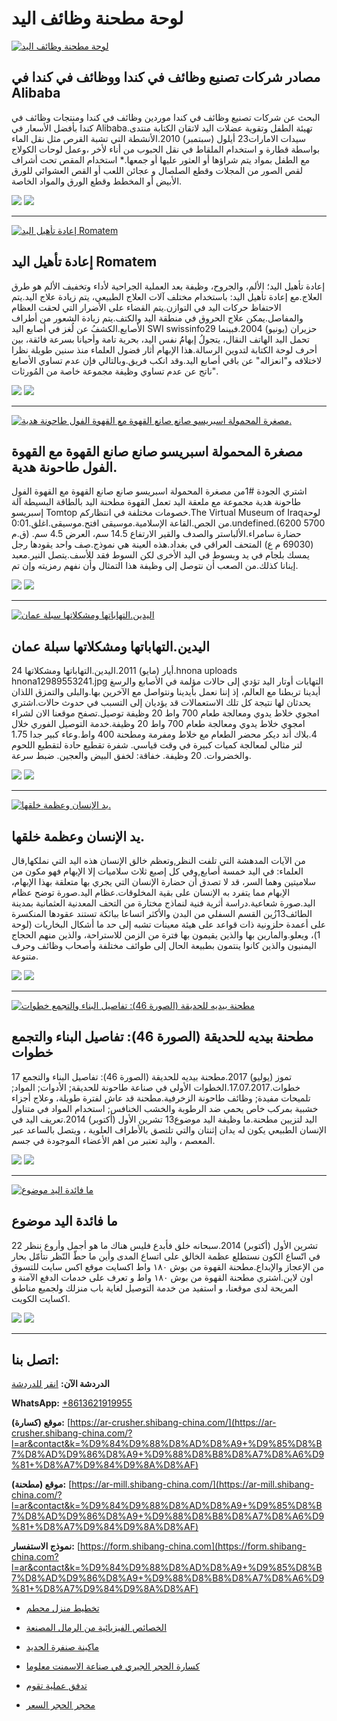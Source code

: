 # لوحة مطحنة وظائف اليد

<a href="https://swt.shibang-china.com/?l=ar&img&k=%D9%84%D9%88%D8%AD%D8%A9+%D9%85%D8%B7%D8%AD%D9%86%D8%A9+%D9%88%D8%B8%D8%A7%D8%A6%D9%81+%D8%A7%D9%84%D9%8A%D8%AF" target="_blank">![لوحة مطحنة وظائف اليد](http://static.shibang-china.com/all-800x300/422.jpg)</a>

## مصادر شركات تصنيع وظائف في كندا ووظائف في كندا في Alibaba
البحث عن شركات تصنيع وظائف في كندا موردين وظائف في كندا ومنتجات وظائف في كندا بأفضل الأسعار في Alibaba.تهيئة الطفل وتقوية عضلات اليد لاتقان الكتابة منتدى سيدات الامارات23 أيلول (سبتمبر) 2010.الأنشطة التي تشبة القرص مثل نقل الماء بواسطة قطارة و استخدام الملقاط في نقل الحبوب من أناء لأخر ،وعمل لوحات الكولاج مع الطفل بمواد يتم شراؤها أو العثور عليها أو جمعها.* استخدام المقص تحت أشراف لقص الصور من المجلات وقطع الصلصال و عجائن اللعب أو القص العشوائي للورق الأبيض أو المخطط وقطع الورق والمواد الخاصة.


<a href="https://whatsapp.shibangsoft.com/WhatsApp.php" target="_blank" title="WhatsApp">![](http://static.shibang-china.com/icon/whatsapp.png)</a> <a href="https://swt.shibang-china.com/?l=ar&icon&k=%D9%84%D9%88%D8%AD%D8%A9+%D9%85%D8%B7%D8%AD%D9%86%D8%A9+%D9%88%D8%B8%D8%A7%D8%A6%D9%81+%D8%A7%D9%84%D9%8A%D8%AF" target="_blank">![](http://static.shibang-china.com/icon/chat-ar.png)</a>

---

<a href="https://swt.shibang-china.com/?l=ar&img&k=%D9%84%D9%88%D8%AD%D8%A9+%D9%85%D8%B7%D8%AD%D9%86%D8%A9+%D9%88%D8%B8%D8%A7%D8%A6%D9%81+%D8%A7%D9%84%D9%8A%D8%AF" target="_blank">![إعادة تأهيل اليد Romatem](http://static.shibang-china.com/all-800x300/168.jpg)</a>

## إعادة تأهيل اليد Romatem
إعادة تأهيل اليد؛ الألم، والجروح، وظيفة بعد العملية الجراحية لأداء وتخفيف الألم هو طرق العلاج.مع إعادة تأهيل اليد: باستخدام مختلف آلات العلاج الطبيعي، يتم زيادة علاج اليد.يتم الاحتفاظ حركات اليد في التوازن.يتم القضاء على الأضرار التي لحقت العظام والمفاصل.يمكن علاج الحروق في منطقة اليد والكتف.يتم زيادة الشعور من أطراف الأصابع.الكشفُ عن لُغز في أصابع اليد SWI swissinfo29 حزيران (يونيو) 2004.فبينما تحمل اليد الهاتف النقال، يتجولُ إبهامُُ نفس اليد، بحرية تامة وأحيانا بسرعة فائقة، بين أحرف لوحة الكتابة لتدوين الرسالة.هذا الإبهام أثار فضول العلماء منذ سنين طويلة نظرا لاختلافه و&quot;انعزاله&quot; عن باقي أصابع اليد.وقد انكب فريق.وبالتالي فإن عدم تساوي الأصابع ناتج عن عدم تساوي وظيفة مجموعة خاصة من المُورثات&quot;.


<a href="https://whatsapp.shibangsoft.com/WhatsApp.php" target="_blank" title="WhatsApp">![](http://static.shibang-china.com/icon/whatsapp.png)</a> <a href="https://swt.shibang-china.com/?l=ar&icon&k=%D9%84%D9%88%D8%AD%D8%A9+%D9%85%D8%B7%D8%AD%D9%86%D8%A9+%D9%88%D8%B8%D8%A7%D8%A6%D9%81+%D8%A7%D9%84%D9%8A%D8%AF" target="_blank">![](http://static.shibang-china.com/icon/chat-ar.png)</a>

---

<a href="https://swt.shibang-china.com/?l=ar&img&k=%D9%84%D9%88%D8%AD%D8%A9+%D9%85%D8%B7%D8%AD%D9%86%D8%A9+%D9%88%D8%B8%D8%A7%D8%A6%D9%81+%D8%A7%D9%84%D9%8A%D8%AF" target="_blank">![مصغرة المحمولة اسبريسو صانع صانع القهوة مع القهوة الفول طاحونة هدية.](http://static.shibang-china.com/all-800x300/874.jpg)</a>

## مصغرة المحمولة اسبريسو صانع صانع القهوة مع القهوة الفول طاحونة هدية.
اشتري الجودة #1من مصغرة المحمولة اسبريسو صانع صانع القهوة مع القهوة الفول طاحونة هدية مجموعة مع ملعقة اليد تعمل القهوة مطحنة اليد بالطاقة البسيطة آلة إسبريسو Tomtop خصومات مختلفة في انتظاركم.The Virtual Museum of Iraqﻟﻮﺣﺔ ﻣﻦ ﺍﻟﺠﺺ.ﺍﻟﻘﺎﻋﺔ ﺍﻹﺳﻼﻣﻴﺔ.ﻣﻮﺳﻴﻘﻰ ﺍﻓﺘﺢ.ﻣﻮﺳﻴﻘﻰ.ﺍﻏﻠﻖ.0:01.undefined.(6200 5700 ﻕ.ﻡ) ﺣﻀﺎﺭﺓ ﺳﺎﻣﺮﺍﺀ.ﺍﻷﻟﺒﺎﺳﺘﺮ ﻭﺍﻟﺼﺪﻑ ﻭﺍﻟﻘﻴﺮ ﺍﻻﺭﺗﻔﺎﻉ 14.5 ﺳﻢ، ﺍﻟﻌﺮﺽ 4.5 ﺳﻢ.(69030 ﻡ ﻉ) ﺍﻟﻤﺘﺤﻒ ﺍﻟﻌﺮﺍﻗﻲ ﻓﻲ ﺑﻐﺪﺍﺩ.ﻫﺬﻩ ﺍﻟﻌﻴﻨﺔ ﻫﻲ ﻧﻤﻮﺫﺝ.ﺻﻒ ﻭﺍﺣﺪ ﻳﻘﻮﺩﻫﺎ ﺭﺟﻞ ﻳﻤﺴﻚ ﺑﻠﺠﺎﻡ ﻓﻲ ﻳﺪ ﻭﺑﺴﻮﻁ ﻓﻲ ﺍﻟﻴﺪ ﺍﻷﺧﺮﻯ ﻟﻜﻦ ﺍﻟﺴﻮﻁ ﻓﻘﺪ ﻟﻸﺳﻒ.ﻳﺘﺼﻞ ﺍﻟﻨﻴﺮ.ﻣﻌﺒﺪ ﺇﻳﻨﺎﻧﺎ ﻛﺬﻟﻚ.ﻣﻦ ﺍﻟﺼﻌﺐ ﺃﻥ ﻧﺘﻮﺻﻞ ﺇﻟﻰ ﻭﻇﻴﻔﺔ ﻫﺬﺍ ﺍﻟﺘﻤﺜﺎﻝ ﻭﺃﻥ ﻧﻔﻬﻢ ﺭﻣﺰﻳﺘﻪ ﻭﺇﻥ ﺗﻢ.


<a href="https://whatsapp.shibangsoft.com/WhatsApp.php" target="_blank" title="WhatsApp">![](http://static.shibang-china.com/icon/whatsapp.png)</a> <a href="https://swt.shibang-china.com/?l=ar&icon&k=%D9%84%D9%88%D8%AD%D8%A9+%D9%85%D8%B7%D8%AD%D9%86%D8%A9+%D9%88%D8%B8%D8%A7%D8%A6%D9%81+%D8%A7%D9%84%D9%8A%D8%AF" target="_blank">![](http://static.shibang-china.com/icon/chat-ar.png)</a>

---

<a href="https://swt.shibang-china.com/?l=ar&img&k=%D9%84%D9%88%D8%AD%D8%A9+%D9%85%D8%B7%D8%AD%D9%86%D8%A9+%D9%88%D8%B8%D8%A7%D8%A6%D9%81+%D8%A7%D9%84%D9%8A%D8%AF" target="_blank">![اليدين.التهاباتها ومشكلاتها سبلة عمان](http://static.shibang-china.com/all-800x300/486.jpg)</a>

## اليدين.التهاباتها ومشكلاتها سبلة عمان
24 أيار (مايو) 2011.اليدين.التهاباتها ومشكلاتها.hnona uploads hnona12989553241.jpg التهابات أوتار اليد تؤدي إلى حالات مؤلمة في الأصابع والرسغ أيدينا تربطنا مع العالم، إذ إننا نعمل بأيدينا ونتواصل مع الآخرين بها.والبلى والتمزق اللذان يحدثان لها نتيجة كل تلك الاستعمالات قد يؤديان إلى التسبب في حدوث حالات.اشتري امجوي خلاط يدوي ومعالجة طعام 700 واط 20 وظيفة توصيل.تصفح موقعنا الان لشراء امجوي خلاط يدوي ومعالجة طعام 700 واط 20 وظيفة.خدمة التوصيل الفوري خلال 4.بلاك أند ديكر محضر الطعام مع خلاط ومفرمة ومطحنة 400 واط.وعاء كبير جدا 1.75 لتر مثالي لمعالجة كميات كبيرة في وقت قياسي. شفرة تقطيع حادة لتقطيع اللحوم والخضروات. 20 وظيفة. خفاقة: لخفق البيض والعجين. ضبط سرعة.


<a href="https://whatsapp.shibangsoft.com/WhatsApp.php" target="_blank" title="WhatsApp">![](http://static.shibang-china.com/icon/whatsapp.png)</a> <a href="https://swt.shibang-china.com/?l=ar&icon&k=%D9%84%D9%88%D8%AD%D8%A9+%D9%85%D8%B7%D8%AD%D9%86%D8%A9+%D9%88%D8%B8%D8%A7%D8%A6%D9%81+%D8%A7%D9%84%D9%8A%D8%AF" target="_blank">![](http://static.shibang-china.com/icon/chat-ar.png)</a>

---

<a href="https://swt.shibang-china.com/?l=ar&img&k=%D9%84%D9%88%D8%AD%D8%A9+%D9%85%D8%B7%D8%AD%D9%86%D8%A9+%D9%88%D8%B8%D8%A7%D8%A6%D9%81+%D8%A7%D9%84%D9%8A%D8%AF" target="_blank">![يد الإنسان وعظمة خلقها.](http://static.shibang-china.com/all-800x300/568.jpg)</a>

## يد الإنسان وعظمة خلقها.
من الآيات المدهشة التي تلفت النظر,وتعظم خالق الإنسان هذه اليد التي نملكها,قال العلماء: في اليد خمسة أصابع,وفي كل إصبع ثلاث سلاميات إلا الإبهام فهو مكون من سلاميتين وهما السر، قد لا تصدق أن حضارة الإنسان التي يجري بها متعلقة بهذا الإبهام، الإبهام مما يتفرد به الإنسان على بقية المخلوقات.عظام اليد.صورة توضح عظام اليد.صورة شعاعية.دراسة أثرية فنية لنماذج مختارة من التحف المعدنية العثمانية بمدينة الطائف13زُين القسم السفلي من البدن والأكثر اتساعا ببائكة تستند عقودها المنكسرة على أعمدة حلزونية ذات قواعد على هيئة معينات تشبه إلى حد ما أشكال البخاريات (لوحة 1)، ويعلو.والمارين بها والذين يقيمون بها فترة من الزمن للاستراحة، والذين منهم الحجاج اليمنيون والذين كانوا ينتمون بطبيعة الحال إلى طوائف مختلفة وأصحاب وظائف وحرف متنوعة.


<a href="https://whatsapp.shibangsoft.com/WhatsApp.php" target="_blank" title="WhatsApp">![](http://static.shibang-china.com/icon/whatsapp.png)</a> <a href="https://swt.shibang-china.com/?l=ar&icon&k=%D9%84%D9%88%D8%AD%D8%A9+%D9%85%D8%B7%D8%AD%D9%86%D8%A9+%D9%88%D8%B8%D8%A7%D8%A6%D9%81+%D8%A7%D9%84%D9%8A%D8%AF" target="_blank">![](http://static.shibang-china.com/icon/chat-ar.png)</a>

---

<a href="https://swt.shibang-china.com/?l=ar&img&k=%D9%84%D9%88%D8%AD%D8%A9+%D9%85%D8%B7%D8%AD%D9%86%D8%A9+%D9%88%D8%B8%D8%A7%D8%A6%D9%81+%D8%A7%D9%84%D9%8A%D8%AF" target="_blank">![مطحنة بيديه للحديقة (الصورة 46): تفاصيل البناء والتجمع خطوات](http://static.shibang-china.com/all-800x300/786.jpg)</a>

## مطحنة بيديه للحديقة (الصورة 46): تفاصيل البناء والتجمع خطوات
17 تموز (يوليو) 2017.مطحنة بيديه للحديقة (الصورة 46): تفاصيل البناء والتجمع خطوات.17.07.2017.الخطوات الأولى في صناعة طاحونة للحديقة; الأدوات; المواد; تلميحات مفيدة; وظائف طاحونة الزخرفية.مطحنة قد عاش لفترة طويلة، وعلاج أجزاء خشبية بمركب خاص يحمي ضد الرطوبة والخشب الخنافس; استخدام المواد في متناول اليد لتزيين مطحنة.ما وظيفة اليد موضوع13 تشرين الأول (أكتوبر) 2014.تعريف اليد في الإنسان الطبيعي يكون له يدان إثنتان والتي تلتصق بالأطراف العلوية ، ويتصل بالساعد عبر المعصم ، واليد تعتبر من اهم الأعضاء الموجودة في جسم.


<a href="https://whatsapp.shibangsoft.com/WhatsApp.php" target="_blank" title="WhatsApp">![](http://static.shibang-china.com/icon/whatsapp.png)</a> <a href="https://swt.shibang-china.com/?l=ar&icon&k=%D9%84%D9%88%D8%AD%D8%A9+%D9%85%D8%B7%D8%AD%D9%86%D8%A9+%D9%88%D8%B8%D8%A7%D8%A6%D9%81+%D8%A7%D9%84%D9%8A%D8%AF" target="_blank">![](http://static.shibang-china.com/icon/chat-ar.png)</a>

---

<a href="https://swt.shibang-china.com/?l=ar&img&k=%D9%84%D9%88%D8%AD%D8%A9+%D9%85%D8%B7%D8%AD%D9%86%D8%A9+%D9%88%D8%B8%D8%A7%D8%A6%D9%81+%D8%A7%D9%84%D9%8A%D8%AF" target="_blank">![ما فائدة اليد موضوع](http://static.shibang-china.com/all-800x300/683.jpg)</a>

## ما فائدة اليد موضوع
22 تشرين الأول (أكتوبر) 2014.سبحانه خلق فأبدع فليس هناك ما هو أجمل وأروع ننظر في اتّساع الكون نستطلع عظمة الخالق على اتساع المدى وأين ما حطّ النّظر نتأمّل بحار من الإعجاز والإبداع.مطحنة القهوة من بوش ١٨٠ واط اكسايت موقع اكس سايت للتسوق اون لاين.اشتري مطحنة القهوة من بوش ١٨٠ واط و تعرف على خدمات الدفع الآمنة و المريحة لدى موقعنا، و استفيد من خدمة التوصيل لغاية باب منزلك ولجميع مناطق اكسايت الكويت.


<a href="https://whatsapp.shibangsoft.com/WhatsApp.php" target="_blank" title="WhatsApp">![](http://static.shibang-china.com/icon/whatsapp.png)</a> <a href="https://swt.shibang-china.com/?l=ar&icon&k=%D9%84%D9%88%D8%AD%D8%A9+%D9%85%D8%B7%D8%AD%D9%86%D8%A9+%D9%88%D8%B8%D8%A7%D8%A6%D9%81+%D8%A7%D9%84%D9%8A%D8%AF" target="_blank">![](http://static.shibang-china.com/icon/chat-ar.png)</a>

---
## اتصل بنا:

**الدردشة الآن:** [انقر للدردشة](https://swt.shibang-china.com?l=ar&contact&k=%D9%84%D9%88%D8%AD%D8%A9+%D9%85%D8%B7%D8%AD%D9%86%D8%A9+%D9%88%D8%B8%D8%A7%D8%A6%D9%81+%D8%A7%D9%84%D9%8A%D8%AF)

**WhatsApp:**  [+8613621919955](https://whatsapp.shibangsoft.com/WhatsApp.php)

**موقع (كسارة):** [https://ar-crusher.shibang-china.com/](https://ar-crusher.shibang-china.com/?l=ar&contact&k=%D9%84%D9%88%D8%AD%D8%A9+%D9%85%D8%B7%D8%AD%D9%86%D8%A9+%D9%88%D8%B8%D8%A7%D8%A6%D9%81+%D8%A7%D9%84%D9%8A%D8%AF)

**موقع (مطحنة):** [https://ar-mill.shibang-china.com/](https://ar-mill.shibang-china.com/?l=ar&contact&k=%D9%84%D9%88%D8%AD%D8%A9+%D9%85%D8%B7%D8%AD%D9%86%D8%A9+%D9%88%D8%B8%D8%A7%D8%A6%D9%81+%D8%A7%D9%84%D9%8A%D8%AF)

**نموذج الاستفسار:** [https://form.shibang-china.com](https://form.shibang-china.com?l=ar&contact&k=%D9%84%D9%88%D8%AD%D8%A9+%D9%85%D8%B7%D8%AD%D9%86%D8%A9+%D9%88%D8%B8%D8%A7%D8%A6%D9%81+%D8%A7%D9%84%D9%8A%D8%AF)

* [تخطيط منزل محطم](../25/%D8%AA%D8%AE%D8%B7%D9%8A%D8%B7%20%D9%85%D9%86%D8%B2%D9%84%20%D9%85%D8%AD%D8%B7%D9%85.md)

* [الخصائص الفيزيائية من الرمال المصنعة](../25/%D8%A7%D9%84%D8%AE%D8%B5%D8%A7%D8%A6%D8%B5%20%D8%A7%D9%84%D9%81%D9%8A%D8%B2%D9%8A%D8%A7%D8%A6%D9%8A%D8%A9%20%D9%85%D9%86%20%D8%A7%D9%84%D8%B1%D9%85%D8%A7%D9%84%20%D8%A7%D9%84%D9%85%D8%B5%D9%86%D8%B9%D8%A9.md)

* [ماكينة صنفرة الحديد](../22/%D9%85%D8%A7%D9%83%D9%8A%D9%86%D8%A9%20%D8%B5%D9%86%D9%81%D8%B1%D8%A9%20%D8%A7%D9%84%D8%AD%D8%AF%D9%8A%D8%AF.md)

* [كسارة الحجر الجيري في صناعة الاسمنت معلوما](../23/%D9%83%D8%B3%D8%A7%D8%B1%D8%A9%20%D8%A7%D9%84%D8%AD%D8%AC%D8%B1%20%D8%A7%D9%84%D8%AC%D9%8A%D8%B1%D9%8A%20%D9%81%D9%8A%20%D8%B5%D9%86%D8%A7%D8%B9%D8%A9%20%D8%A7%D9%84%D8%A7%D8%B3%D9%85%D9%86%D8%AA%20%D9%85%D8%B9%D9%84%D9%88%D9%85%D8%A7.md)

* [تدفق عملية تقوم](../25/%D8%AA%D8%AF%D9%81%D9%82%20%D8%B9%D9%85%D9%84%D9%8A%D8%A9%20%D8%AA%D9%82%D9%88%D9%85.md)

* [محجر الحجر السعر](../25/%D9%85%D8%AD%D8%AC%D8%B1%20%D8%A7%D9%84%D8%AD%D8%AC%D8%B1%20%D8%A7%D9%84%D8%B3%D8%B9%D8%B1.md)